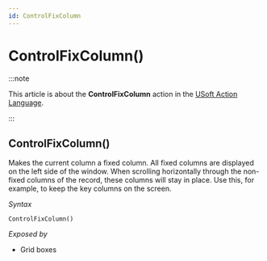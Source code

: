 ```yaml
---
id: ControlFixColumn
---
```


# ControlFixColumn()




:::note

This article is about the **ControlFixColumn** action in the [USoft Action Language](/Task_flow/Action_Language_reference/USoft_Action_Language.md).

:::

## **ControlFixColumn()**

Makes the current column a fixed column. All fixed columns are displayed on the left side of the window. When scrolling horizontally through the non-fixed columns of the record, these columns will stay in place. Use this, for example, to keep the key columns on the screen.

*Syntax*

```
ControlFixColumn()
```

*Exposed by*

- Grid boxes